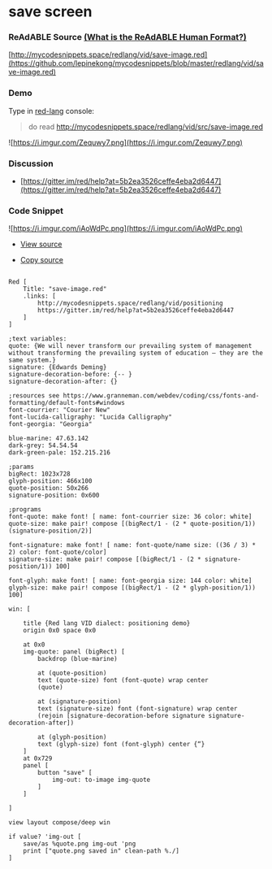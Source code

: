 
# save screen


### ReAdABLE Source [(What is the ReAdABLE Human Format?)](http://readablehumanformat.com)

[http://mycodesnippets.space/redlang/vid/save-image.red](https://github.com/lepinekong/mycodesnippets/blob/master/redlang/vid/save-image.red)


### Demo

Type in [red-lang](https://www.red-lang.org/p/download.html) console: 
>do read http://mycodesnippets.space/redlang/vid/src/save-image.red

![https://i.imgur.com/Zequwy7.png](https://i.imgur.com/Zequwy7.png)
                    

### Discussion

- [https://gitter.im/red/help?at=5b2ea3526ceffe4eba2d6447](https://gitter.im/red/help?at=5b2ea3526ceffe4eba2d6447)
                        

### Code Snippet

![https://i.imgur.com/iAoWdPc.png](https://i.imgur.com/iAoWdPc.png)
                    
- [View source](https://github.com/lepinekong/mycodesnippets/blob/master/redlang/vid/src/save-image.red)
                        
- [Copy source](https://raw.githubusercontent.com/lepinekong/mycodesnippets/master/redlang/vid/src/save-image.red)
                        


```red

Red [
    Title: "save-image.red"
    .links: [
        http://mycodesnippets.space/redlang/vid/positioning
        https://gitter.im/red/help?at=5b2ea3526ceffe4eba2d6447
    ]
]

;text variables:
quote: {We will never transform our prevailing system of management without transforming the prevailing system of education — they are the same system.}      
signature: {Edwards Deming}
signature-decoration-before: {-- } 
signature-decoration-after: {}

;resources see https://www.granneman.com/webdev/coding/css/fonts-and-formatting/default-fonts#windows
font-courrier: "Courier New"
font-lucida-calligraphy: "Lucida Calligraphy"
font-georgia: "Georgia"

blue-marine: 47.63.142
dark-grey: 54.54.54
dark-green-pale: 152.215.216

;params
bigRect: 1023x728
glyph-position: 466x100
quote-position: 50x266
signature-position: 0x600

;programs
font-quote: make font! [ name: font-courrier size: 36 color: white]
quote-size: make pair! compose [(bigRect/1 - (2 * quote-position/1)) (signature-position/2)]

font-signature: make font! [ name: font-quote/name size: ((36 / 3) * 2) color: font-quote/color]
signature-size: make pair! compose [(bigRect/1 - (2 * signature-position/1)) 100]

font-glyph: make font! [ name: font-georgia size: 144 color: white]
glyph-size: make pair! compose [(bigRect/1 - (2 * glyph-position/1)) 100]

win: [

    title {Red lang VID dialect: positioning demo}
    origin 0x0 space 0x0
    
    at 0x0
    img-quote: panel (bigRect) [
        backdrop (blue-marine)

        at (quote-position)
        text (quote-size) font (font-quote) wrap center
        (quote)

        at (signature-position)
        text (signature-size) font (font-signature) wrap center
        (rejoin [signature-decoration-before signature signature-decoration-after])

        at (glyph-position)
        text (glyph-size) font (font-glyph) center {“}
    ]
    at 0x729
    panel [
        button "save" [
            img-out: to-image img-quote
        ]
    ]

]

view layout compose/deep win

if value? 'img-out [
    save/as %quote.png img-out 'png
    print ["quote.png saved in" clean-path %./]
]
        
```


